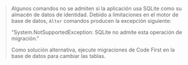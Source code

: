 > Algunos comandos no se admiten si la aplicación usa SQLite como su almacén de datos de identidad. Debido a limitaciones en el motor de base de datos, `Alter` comandos producen la excepción siguiente:
>
> "System.NotSupportedException: SQLite no admite esta operación de migración." 
>
> Como solución alternativa, ejecute migraciones de Code First en la base de datos para cambiar las tablas.
